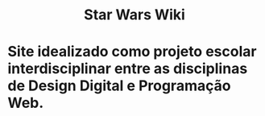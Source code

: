 <div align="center">
  <h1>Star Wars Wiki</h1>
</div>


# Site idealizado como projeto escolar interdisciplinar entre as disciplinas de Design Digital e Programação Web.

